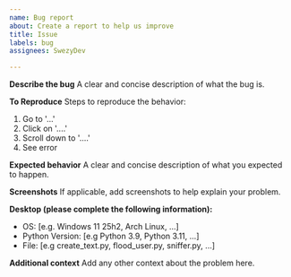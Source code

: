 ```yaml
---
name: Bug report
about: Create a report to help us improve
title: Issue
labels: bug
assignees: SwezyDev

---
```


**Describe the bug**
A clear and concise description of what the bug is.

**To Reproduce**
Steps to reproduce the behavior:
1. Go to '...'
2. Click on '....'
3. Scroll down to '....'
4. See error

**Expected behavior**
A clear and concise description of what you expected to happen.

**Screenshots**
If applicable, add screenshots to help explain your problem.

**Desktop (please complete the following information):**
 - OS: [e.g. Windows 11 25h2, Arch Linux, ...]
 - Python Version: [e.g Python 3.9, Python 3.11, ...]
 - File: [e.g create_text.py, flood_user.py, sniffer.py, ...]

**Additional context**
Add any other context about the problem here.
